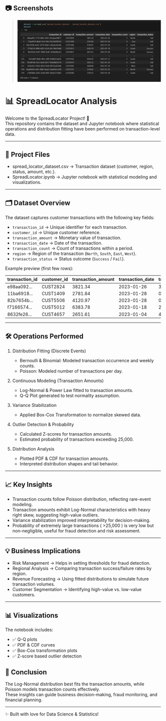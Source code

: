 ## 📷 Screenshots
> ![ScreenShot](images/Screenshot%202025-09-17%20113743.png) 

# 📊 SpreadLocator Analysis

Welcome to the SpreadLocator Project! 🚀  
This repository contains the dataset and Jupyter notebook where statistical operations and distribution fitting have been performed on transaction-level data.

---

## 📂 Project Files
- spread_locator_dataset.csv → Transaction dataset (customer, region, status, amount, etc.).  
- SpreadLocator.ipynb → Jupyter notebook with statistical modeling and visualizations.  

---

## 🗂️ Dataset Overview
The dataset captures customer transactions with the following key fields:
- `transaction_id` → Unique identifier for each transaction.  
- `customer_id` → Unique customer reference.  
- `transaction_amount` → Monetary value of transaction.  
- `transaction_date` → Date of the transaction.  
- `transaction_count` → Count of transactions within a period.  
- `region` → Region of the transaction (`North`, `South`, `East`, `West`).  
- `transaction_status` → Status outcome (`Success` / `Fail`).  

Example preview (first few rows):

| transaction_id | customer_id | transaction_amount | transaction_date | transaction_count | region | transaction_status |
|----------------|-------------|---------------------|------------------|-------------------|--------|---------------------|
| e98aa092... | CUST2824 | 3821.34 | 2023-01-26 | 3 | North | Fail |
| 11ba6918... | CUST1409 | 2781.84 | 2023-01-28 | 0 | East | Fail |
| 82b7654b... | CUST5506 | 4120.97 | 2023-01-28 | 0 | South | Fail |
| f7166574... | CUST5012 | 6383.78 | 2023-01-18 | 2 | South | Success |
| 8632fe26... | CUST4657 | 2651.61 | 2023-01-04 | 4 | North | Success |

---

## 🛠️ Operations Performed

1. Distribution Fitting (Discrete Events)
   - Bernoulli & Binomial: Modeled transaction occurrence and weekly counts.
   - Poisson: Modeled number of transactions per day.

2. Continuous Modeling (Transaction Amounts)
   - Log-Normal & Power Law fitted to transaction amounts.  
   - Q-Q Plot generated to test normality assumption.

3. Variance Stabilization
   - Applied Box-Cox Transformation to normalize skewed data.

4. Outlier Detection & Probability
   - Calculated Z-scores for transaction amounts.  
   - Estimated probability of transactions exceeding 25,000.

5. Distribution Analysis
   - Plotted PDF & CDF for transaction amounts.  
   - Interpreted distribution shapes and tail behavior.

---

## 📈 Key Insights
- Transaction counts follow Poisson distribution, reflecting rare-event modeling.  
- Transaction amounts exhibit Log-Normal characteristics with heavy right skew, suggesting high-value outliers.  
- Variance stabilization improved interpretability for decision-making.  
- Probability of extremely large transactions ( >25,000 ) is very low but non-negligible, useful for fraud detection and risk assessment.  

---

## 💡 Business Implications
- Risk Management → Helps in setting thresholds for fraud detection.  
- Regional Analysis → Comparing transaction success/failure rates by region.  
- Revenue Forecasting → Using fitted distributions to simulate future transaction volumes.  
- Customer Segmentation → Identifying high-value vs. low-value customers.  

---

## 📊 Visualizations
The notebook includes:  
- ✅ Q-Q plots  
- ✅ PDF & CDF curves  
- ✅ Box-Cox transformation plots  
- ✅ Z-score based outlier detection  

## 📌 Conclusion
The Log-Normal distribution best fits the transaction amounts, while Poisson models transaction counts effectively.  
These insights can guide business decision-making, fraud monitoring, and financial planning.  

---

✨ Built with love for Data Science & Statistics!  
